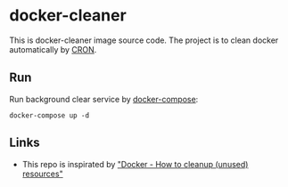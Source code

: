 # docker-cleaner
This is docker-cleaner image source code. The project is to clean docker
automatically by [CRON](https://en.wikipedia.org/wiki/Cron).

## Run
Run background clear service by [docker-compose](https://docs.docker.com/compose):
```bash:
docker-compose up -d
```

## Links
* This repo is inspirated by ["Docker - How to cleanup (unused) resources"](https://gist.github.com/bastman/5b57ddb3c11942094f8d0a97d461b430)
